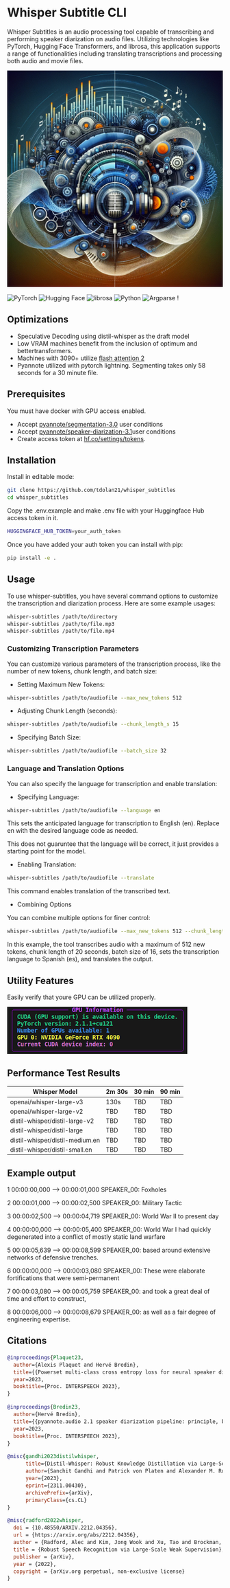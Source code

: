 # Whisper Subtitle CLI

Whisper Subtitles is an audio processing tool capable of transcribing and performing speaker diarization on audio files. Utilizing technologies like PyTorch, Hugging Face Transformers, and librosa, this application supports a range of functionalities including translating transcriptions and processing both audio and movie files.

![header.png](files/header.png)

![PyTorch](https://img.shields.io/badge/PyTorch-red.svg) ![Hugging Face](https://img.shields.io/badge/Hugging_Face-orange.svg) ![librosa](https://img.shields.io/badge/librosa-yellowgreen.svg) ![Python](https://img.shields.io/badge/Python-3776AB.svg?&logo=python&logoColor=white) ![Argparse](https://img.shields.io/badge/Argparse-007ACC.svg?&logo=gnu-bash&logoColor=white) !

## Optimizations

+ Speculative Decoding using distil-whisper as the draft model
+ Low VRAM machines benefit from the inclusion of optimum and bettertransformers.
+ Machines with 3090+ utilize [flash attention 2](https://github.com/Dao-AILab/flash-attention)
+ Pyannote utilized with pytorch lightning. Segmenting takes only 58 seconds for a 30 minute file.


## Prerequisites

You must have docker with GPU access enabled.

+ Accept [pyannote/segmentation-3.0](https://hf.co/pyannote/segmentation-3.0) user conditions
+ Accept [pyannote/speaker-diarization-3.1](https://hf.co/pyannote-speaker-diarization-3.1)user conditions
+ Create access token at [hf.co/settings/tokens](https://huggingface.co/settings/tokens).

## Installation

Install in editable mode:

```bash
git clone https://github.com/tdolan21/whisper_subtitles
cd whisper_subtitles
```
Copy the .env.example and make .env file with your Huggingface Hub access token in it.

```bash
HUGGINGFACE_HUB_TOKEN=your_auth_token
```

Once you have added your auth token you can install with pip:


```bash
pip install -e .
```

## Usage

To use whisper-subtitles, you have several command options to customize the transcription and diarization process. Here are some example usages:

```bash
whisper-subtitles /path/to/directory
whisper-subtitles /path/to/file.mp3
whisper-subtitles /path/to/file.mp4
```
### Customizing Transcription Parameters

You can customize various parameters of the transcription process, like the number of new tokens, chunk length, and batch size:

+ Setting Maximum New Tokens:

```bash
whisper-subtitles /path/to/audiofile --max_new_tokens 512
```
+ Adjusting Chunk Length (seconds):

```bash
whisper-subtitles /path/to/audiofile --chunk_length_s 15
```
+ Specifying Batch Size:

```bash
whisper-subtitles /path/to/audiofile --batch_size 32
```


### Language and Translation Options

You can also specify the language for transcription and enable translation:

+ Specifying Language:

```bash
whisper-subtitles /path/to/audiofile --language en
```

This sets the anticipated language for transcription to English (en). Replace en with the desired language code as needed.

This does not guaruntee that the language will be correct, it just provides a starting point for the model.

+ Enabling Translation:

```bash
whisper-subtitles /path/to/audiofile --translate
```
This command enables translation of the transcribed text.

+ Combining Options

You can combine multiple options for finer control:

```bash
whisper-subtitles /path/to/audiofile --max_new_tokens 512 --chunk_length_s 20 --batch_size 16 --language es --translate
```

In this example, the tool transcribes audio with a maximum of 512 new tokens, chunk length of 20 seconds, batch size of 16, sets the transcription language to Spanish (es), and translates the output.

## Utility Features

Easily verify that youre GPU can be utilized properly.

![GPU-stats](files/gpu_information.png)

## Performance Test Results

| Whisper Model                  | 2m 30s | 30 min | 90 min |
|--------------------------------|--------|--------|--------|
| openai/whisper-large-v3        | 130s   | TBD    | TBD    |
| openai/whisper-large-v2        | TBD    | TBD    | TBD    |
| distil-whisper/distil-large-v2 | TBD    | TBD    | TBD    |
| distil-whisper/distil-large    | TBD    | TBD    | TBD    |
| distil-whisper/distil-medium.en| TBD    | TBD    | TBD    |
| distil-whisper/distil-small.en | TBD    | TBD    | TBD    |

## Example output

1
00:00:00,000 --> 00:00:01,000
SPEAKER_00:  Foxholes

2
00:00:01,000 --> 00:00:02,500
SPEAKER_00:  Military Tactic

3
00:00:02,500 --> 00:00:04,719
SPEAKER_00:  World War II to present day

4
00:00:00,000 --> 00:00:05,400
SPEAKER_00:  World War I had quickly degenerated into a conflict of mostly static land warfare

5
00:00:05,639 --> 00:00:08,599
SPEAKER_00:  based around extensive networks of defensive trenches.

6
00:00:00,000 --> 00:00:03,080
SPEAKER_00:  These were elaborate fortifications that were semi-permanent

7
00:00:03,080 --> 00:00:05,759
SPEAKER_00:  and took a great deal of time and effort to construct,

8
00:00:06,000 --> 00:00:08,679
SPEAKER_00:  as well as a fair degree of engineering expertise.

## Citations

```bibtex
@inproceedings{Plaquet23,
  author={Alexis Plaquet and Hervé Bredin},
  title={{Powerset multi-class cross entropy loss for neural speaker diarization}},
  year=2023,
  booktitle={Proc. INTERSPEECH 2023},
}
```

```bibtex
@inproceedings{Bredin23,
  author={Hervé Bredin},
  title={{pyannote.audio 2.1 speaker diarization pipeline: principle, benchmark, and recipe}},
  year=2023,
  booktitle={Proc. INTERSPEECH 2023},
}
```

```bibtex
@misc{gandhi2023distilwhisper,
      title={Distil-Whisper: Robust Knowledge Distillation via Large-Scale Pseudo Labelling}, 
      author={Sanchit Gandhi and Patrick von Platen and Alexander M. Rush},
      year={2023},
      eprint={2311.00430},
      archivePrefix={arXiv},
      primaryClass={cs.CL}
}
```

```bibtex
@misc{radford2022whisper,
  doi = {10.48550/ARXIV.2212.04356},
  url = {https://arxiv.org/abs/2212.04356},
  author = {Radford, Alec and Kim, Jong Wook and Xu, Tao and Brockman, Greg and McLeavey, Christine and Sutskever, Ilya},
  title = {Robust Speech Recognition via Large-Scale Weak Supervision},
  publisher = {arXiv},
  year = {2022},
  copyright = {arXiv.org perpetual, non-exclusive license}
}
```
